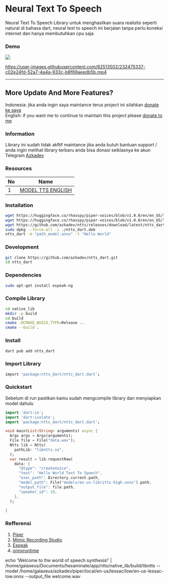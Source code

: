 # Neural Text To Speech

Neural Text To Speech Library untuk menghasilkan suara realistis seperti natural di bahasa dart, neural text to speech ini berjalan tanpa perlu koneksi internet dan hanya membutuhkan cpu saja

### Demo

[![](https://raw.githubusercontent.com/azkadev/ntts_dart/main/.github/youtube_ntts.jpg)](https://youtu.be/IfOJs7OUH8o)


https://user-images.githubusercontent.com/82513502/232475337-c02e24fd-52a7-4a4a-933c-b8f69aeedb5b.mp4

---


## More Update And More Features?

Indonesia: jika anda ingin saya maintance terus project ini silahkan [donate ke saya](https://github.com/sponsors/azkadev)
<br>
English: if you want me to continue to maintain this project please [donate to me](https://github.com/sponsors/azkadev)


### Information

Library ini sudah tidak akftif maintance jika anda butuh bantuan support / anda ingin melihat library terbaru anda bisa donasi seiklasnya ke akun Telegram [Azkadev](https://t.me/azkadev)

### Resources

| No | Name                                                                                                            |
|----|-----------------------------------------------------------------------------------------------------------------|
| 1  | [MODEL TTS ENGLISH](https://github.com/rhasspy/piper/releases/download/v0.0.2/voice-en-us-libritts-high.tar.gz) |


### Installation
```bash
wget https://huggingface.co/rhasspy/piper-voices/blob/v1.0.0/en/en_US/libritts/high/en_US-libritts-high.onnx
wget https://huggingface.co/rhasspy/piper-voices/blob/v1.0.0/en/en_US/libritts/high/en_US-libritts-high.onnx.json
wget https://github.com/azkadev/ntts/releases/download/latest/ntts_dart.deb
sudo dpkg --force-all -i ./ntts_dart.deb
ntts_dart -m "path_model.onnx" -t "Hello World"
```

### Development

```bash
git clone https://github.com/azkadev/ntts_dart.git
cd ntts_dart
```

### Dependencies

```bash
sudo apt-get install espeak-ng
```

### Compile Library

```bash
cd native_lib
mkdir -p build
cd build
cmake -DCMAKE_BUILD_TYPE=Release ..
cmake --build .
```


### Install

```bash
dart pub add ntts_dart
```

### Import Library

```bash
import 'package:ntts_dart/ntts_dart.dart';
```


### Quickstart

Sebelum di run pastikan kamu sudah mengcompile library dan menyiapkan model dahulu

```dart
import 'dart:io';
import 'dart:isolate'; 
import 'package:ntts_dart/ntts_dart.dart'; 

void main(List<String> arguments) async {
  Args args = Args(arguments); 
  File file = File("data.wav");
  Ntts lib = Ntts(
    pathLib: "libntts.so",
  );
  var result = lib.requestRaw(
    data: {
      "@type": "createVoice",
      "text": "Hello World Text To Speech",
      "exec_path": Directory.current.path,
      "model_path": File("models/en-us-libritts-high.onnx").path,
      "output_file": file.path,
      "speaker_id": 10,
    },
  );
  
}
```

### Refferensi

1. [Piper](https://github.com/rhasspy/piper)
2. [Mimic Recording Studio](https://github.com/MycroftAI/mimic-recording-studio)
3. [Espeak](https://github.com/espeak-ng/espeak-ng)
4. [onnxruntime](https://github.com/microsoft/onnxruntime)



echo 'Welcome to the world of speech synthesis!' | \
 /home/galaxeus/Documents/hexaminate/app/ntts/native_lib/build/libntts --model /home/galaxeus/azkadev/piper/local/en-us/lessac/low/en-us-lessac-low.onnx --output_file welcome.wav